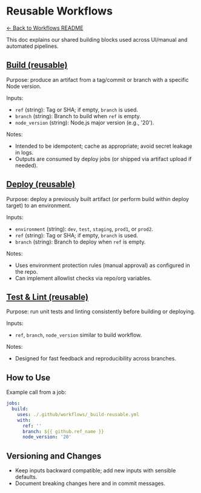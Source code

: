 # Reusable Workflows

[← Back to Workflows README](./README.md)

This doc explains our shared building blocks used across UI/manual and automated pipelines.

## [Build (reusable)](../../../.github/workflows/_build-reusable.yml)
Purpose: produce an artifact from a tag/commit or branch with a specific Node version.

Inputs:
- `ref` (string): Tag or SHA; if empty, `branch` is used.
- `branch` (string): Branch to build when `ref` is empty.
- `node_version` (string): Node.js major version (e.g., '20').

Notes:
- Intended to be idempotent; cache as appropriate; avoid secret leakage in logs.
- Outputs are consumed by deploy jobs (or shipped via artifact upload if needed).

## [Deploy (reusable)](../../../.github/workflows/_deploy-reusable.yml)
Purpose: deploy a previously built artifact (or perform build within deploy target) to an environment.

Inputs:
- `environment` (string): `dev`, `test`, `staging`, `prod1`, or `prod2`.
- `ref` (string): Tag or SHA; if empty, `branch` is used.
- `branch` (string): Branch to deploy when `ref` is empty.

Notes:
- Uses environment protection rules (manual approval) as configured in the repo.
- Can implement allowlist checks via repo/org variables.

## [Test & Lint (reusable)](../../../.github/workflows/_test-lint-reusable.yml)
Purpose: run unit tests and linting consistently before building or deploying.

Inputs:
- `ref`, `branch`, `node_version` similar to build workflow.

Notes:
- Designed for fast feedback and reproducibility across branches.

## How to Use
Example call from a job:
```yaml
jobs:
  build:
    uses: ./.github/workflows/_build-reusable.yml
    with:
      ref: ''
      branch: ${{ github.ref_name }}
      node_version: '20'
```

## Versioning and Changes
- Keep inputs backward compatible; add new inputs with sensible defaults.
- Document breaking changes here and in commit messages.
